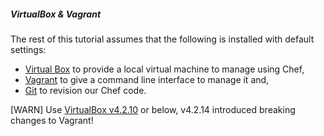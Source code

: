 ##### VirtualBox & Vagrant

The rest of this tutorial assumes that the following is installed with default settings:

* [Virtual Box][virtual-box] to provide a local virtual machine to manage using Chef,
* [Vagrant][vagrant] to give a command line interface to manage it and,
* [Git][git] to revision our Chef code.

<!-- Install [VirtualBox][virtual-box] [VIDEO http://www.youtube.com/embed/cFqcf5E5itQ] and [Vagrant][vagrant] [VIDEO http://www.youtube.com/embed/O8TirqrZjRM] for your operating system. -->

[WARN] Use [VirtualBox v4.2.10][virtual-box-old] or below, v4.2.14 introduced breaking changes to Vagrant!

[virtual-box]: https://www.virtualbox.org/wiki/Downloads "VirtualBox for your computer"
[vagrant]: http://downloads.vagrantup.com/ "Vagrant for your computer"
[git]: http://git-scm.com/
[virtual-box-old]: https://www.virtualbox.org/wiki/Download_Old_Builds_4_2
